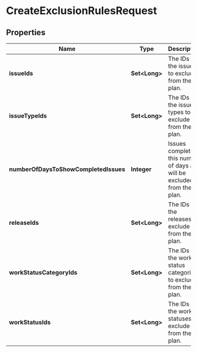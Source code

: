

# CreateExclusionRulesRequest


## Properties

| Name | Type | Description | Notes |
|------------ | ------------- | ------------- | -------------|
|**issueIds** | **Set&lt;Long&gt;** | The IDs of the issues to exclude from the plan. |  [optional] |
|**issueTypeIds** | **Set&lt;Long&gt;** | The IDs of the issue types to exclude from the plan. |  [optional] |
|**numberOfDaysToShowCompletedIssues** | **Integer** | Issues completed this number of days ago will be excluded from the plan. |  [optional] |
|**releaseIds** | **Set&lt;Long&gt;** | The IDs of the releases to exclude from the plan. |  [optional] |
|**workStatusCategoryIds** | **Set&lt;Long&gt;** | The IDs of the work status categories to exclude from the plan. |  [optional] |
|**workStatusIds** | **Set&lt;Long&gt;** | The IDs of the work statuses to exclude from the plan. |  [optional] |



